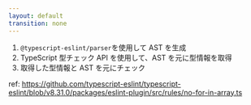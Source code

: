 ```yaml
---
layout: default
transition: none
---
```


<style scoped>
.slidev-vclick-hidden {
  display: none;
}
</style>

<section-title title="型情報 Lint ルールの仕組み" />

<div class="_bullet my-10">

1. `@typescript-eslint/parser`を使用して AST を生成
2. TypeScript 型チェック API を使用して、AST を元に型情報を取得
3. 取得した型情報と AST を元にチェック

</div>

ref: https://github.com/typescript-eslint/typescript-eslint/blob/v8.31.0/packages/eslint-plugin/src/rules/no-for-in-array.ts

<!-- 
このようになります。

かなりざっくりですが、typescript-eslint/parser を使用して TypeScript コードを parse し、AST を生成すると、TypeScript 型チェック API を使用して、その AST の型情報を取得します。  
そして、取得した型情報と AST を元にリンティングを行うといった感じです。  

この仕組みの都合上、型情報を使用したリンティングの速度は、型チェックの速度とほぼ同じまで落ちてしまうという代償を伴いますが、より強力なリンティングを行うことが可能になります。

紹介した no-for-in-array というルールは比較的小規模のコードで実装されているので、実際のコードなどもみてみると面白いと思います。

(V)

型情報 Lint ルールの概要についてお話ししたところで、実際にルールの開発について触れていきます
-->
